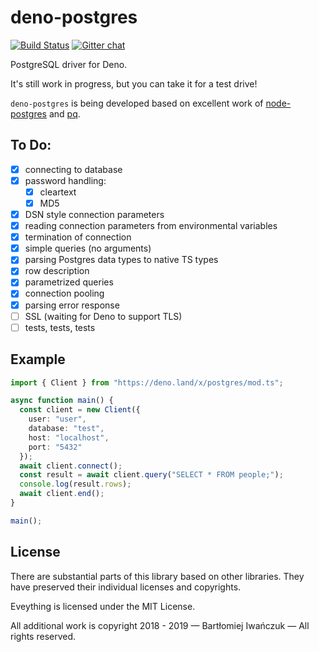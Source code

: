 # deno-postgres

[![Build Status](https://travis-ci.com/bartlomieju/deno-postgres.svg?branch=master)](https://travis-ci.com/bartlomieju/deno-postgres)
[![Gitter chat](https://badges.gitter.im/gitterHQ/gitter.png)](https://gitter.im/deno-postgres/community)

PostgreSQL driver for Deno.

It's still work in progress, but you can take it for a test drive!

`deno-postgres` is being developed based on excellent work of [node-postgres](https://github.com/brianc/node-postgres)
and [pq](https://github.com/lib/pq).

## To Do:

- [x] connecting to database
- [x] password handling:
  - [x] cleartext
  - [x] MD5
- [x] DSN style connection parameters
- [x] reading connection parameters from environmental variables
- [x] termination of connection
- [x] simple queries (no arguments)
- [x] parsing Postgres data types to native TS types
- [x] row description
- [x] parametrized queries
- [x] connection pooling
- [x] parsing error response
- [ ] SSL (waiting for Deno to support TLS)
- [ ] tests, tests, tests

## Example

```ts
import { Client } from "https://deno.land/x/postgres/mod.ts";

async function main() {
  const client = new Client({
    user: "user",
    database: "test",
    host: "localhost",
    port: "5432"
  });
  await client.connect();
  const result = await client.query("SELECT * FROM people;");
  console.log(result.rows);
  await client.end();
}

main();
```

## License

There are substantial parts of this library based on other libraries. They have preserved their individual licenses and copyrights.

Eveything is licensed under the MIT License.

All additional work is copyright 2018 - 2019 — Bartłomiej Iwańczuk — All rights reserved.
